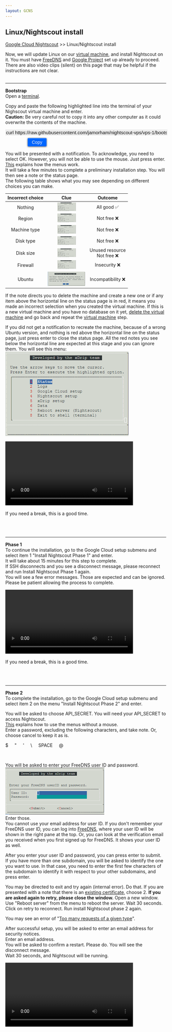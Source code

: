 ```yaml
---
layout: GCNS
---
```


## Linux/Nightscout install  
[Google Cloud Nightscout](./GoogleCloud.md) >> Linux/Nightscout install  
  
Now, we will update Linux on our [virtual machine](./NS_FreeTier.md), and install Nightscout on it.  You must have [FreeDNS](./FreeDNS.md) and [Google Project](./NS_GCProject.md) set up already to proceed.  There are also video clips (silent) on this page that may be helpful if the instructions are not clear.  
<br/>  
  
---  
  
**Bootstrap**    
Open a [terminal](./Terminal.md).  
  
Copy and paste the following highlighted line into the terminal of your Nighscout virtual machine and enter.  
**Caution:** Be very careful not to copy it into any other computer as it could overwrite the contents of the machine.  
  
<input type="text" value="curl https://raw.githubusercontent.com/jamorham/nightscout-vps/vps-1/bootstrap.sh | bash" readonly id="myInputText" style="border:none; color:#101010; background-color:#ededed; width:100%; font-size:15px">  
<button onclick="FunctionCopyText()" style="border: 1px solid #0066ff; color:#f0f0f0; background: linear-gradient(#0066ff, #0066ff); font-size:14px; background-color:#0066ff; font-weight:400; border-radius: 2px; margin-left:70px; margin-top:8px; padding:4px 12px; display:inline-block; box-shadow: inset 0px 1px 0px rgba(255,255,255,.3), 0px 1px 5px rgba(0,0,0,.7); :hover ">Copy</button>  
  
<br/>  
  
You will be presented with a notification.  To acknowledge, you need to select OK.  However, you will not be able to use the mouse.  Just press enter.  [This](./HowToMenu.md) explains how the menus work.  
It will take a few minutes to complete a preliminary installation step.  You will then see a note or the status page.  
The following table shows what you may see depending on different choices you can make.  
  
| Incorrect choice | Clue | Outcome |  
| :--------------: | :----------: | :-----: |  
| Nothing | [<img src="./images/AllGood_Icon.png">](./images/AllGood.png) | All good ✅ |  
| Region | [<img src="./images/AllGood_Icon.png">](./images/Region.png) | Not free ❌ |  
| Machine type | [<img src="./images/AllGood_Icon.png">](./images/NoMicro.png) | Not free ❌ |  
| Disk type | [<img src="./images/AllGood_Icon.png">](./images/NotStandard.png) | Not free ❌ |  
| Disk size | [<img src="./images/AllGood_Icon.png">](./images/DiskSize.png) | Unused resource <br/> Not free ❌ |  
| Firewall | [<img src="./images/AllGood_Icon.png">](./images/Firewall.png) | Insecurity ❌ |  
| Ubuntu | [<img src="./images/WrongUbuntu_Icon.png">](./images/WrongUbuntu.png) | Incompatibility ❌ |  
  
If the note directs you to delete the machine and create a new one or if any item above the horizontal line on the status page is in red, it means you made an incorrect selection when you created the virtual machine.  If this is a new virtual machine and you have no database on it yet, [delete the virtual machine](./DeleteVM.md) and go back and repeat the [virtual machine](./VirtualMachine.md) step.  
  
If you did not get a notification to recreate the machine, because of a wrong Ubuntu version, and nothing is red above the horizontal line on the status page, just press enter to close the status page.  All the red notes you see below the horizontal line are expected at this stage and you can ignore them.  You will see this menu:  
![](./images/Menu.png)  
  
<video width="400" controlsList="nodownload" src="./video/Install1.mp4" controls>  
</video>  
<br/>  
  
If you need a break, this is a good time.    
<br/>  
<br/>  
  
---  
  
**Phase 1**  
To continue the installation, go to the Google Cloud setup submenu and select item 1 "Install Nightscout Phase 1" and enter.  
It will take about 15 minutes for this step to complete.  
If SSH disconnects and you see a disconnect message, please reconnect and run Install Nightscout Phase 1 again.  
You will see a few error messages.  Those are expected and can be ignored.  Please be patient allowing the process to complete.  
  
<video width="400" controlsList="nodownload" src="./video/Install2.mp4" controls>  
</video>  
<br/>  
  
If you need a break, this is a good time.    
<br/>  
<br/>  
  
---
  
**Phase 2**  
To complete the installation, go to the Google Cloud setup submenu and select item 2 on the menu "Install Nightscout Phase 2" and enter.    
  
You will be asked to choose API_SECRET.  You will need your API_SECRET to access Nightscout.  
[This](./HowToMenu.md) explains how to use the menus without a mouse.  
Enter a password, excluding the following characters, and take note.  Or, choose cancel to keep it as is.  
  
$ &nbsp; &nbsp; \" &nbsp; &nbsp; \' &nbsp; &nbsp; \\ &nbsp; &nbsp; SPACE &nbsp; &nbsp; @  
  
<br/>  
  
You will be asked to enter your FreeDNS user ID and password.  
![](./images/FreeDNS_IDPass.png)  
Enter those.  
You cannot use your email address for user ID.  If you don't remember your FreeDNS user ID, you can log into [FreeDNS](https://freedns.afraid.org/menu/), where your user ID will be shown in the right pane at the top.  Or, you can look at the verification email you received when you first signed up for FreeDNS.  It shows your user ID as well.  
  
After you enter your user ID and password, you can press enter to submit.  
If you have more than one subdomain, you will be asked to identify the one you want to use.  In that case, you need to enter the first few characters of the subdomain to identify it with respect to your other subdomains, and press enter.  
  
You may be directed to exit and try again (internal error).  Do that.  If you are presented with a note that there is an [existing certificate](./ExistingCertificate.md), choose 2.  **If you are asked again to retry, please close the window.**  Open a new window.  Use "Reboot server" from the menu to reboot the server.  Wait 30 seconds.  Click on retry to reconnect.  Run install Nightscout phase 2 again.  

You may see an error of "[Too many requests of a given type](./TooManyCertificates.md)".  
  
After successful setup, you will be asked to enter an email address for security notices.   
Enter an email address.  
You will be asked to confirm a restart.  Please do.  You will see the disconnect message.  
Wait 30 seconds, and Nightscout will be running.  
 
<video width="400" controlsList="nodownload" src="./video/Install4.mp4" controls>  
</video>  
  
<br/>  
<br/> 
